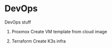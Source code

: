 # DevOps
DevOps stuff

1. Proxmox
Create VM template from cloud image

2. Terraform
Create K3s infra